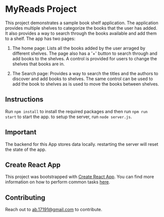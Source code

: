 # MyReads Project

This project demonstrates a sample book shelf application. The application provides multiple shelves to categorize the books that the user has added. It also provides a way to search through the books available and add them to a shelf. The app has two pages: 

1. The home page: Lists all the books added by the user arraged by different shelves. The page also has a '+' button to search through and add books to the shelves. A control is provided for users to change the shelves that books are in.

2. The Search page: Provides a way to search the titles and the authors to discover and add books to shelves. The same control can be used to add the book to shelves as is used to move the books between shelves.

## Instructions
Run `npm install` to install the required packages and then run `npm run start` to start the app. to setup the server, run `node server.js`.

## Important
The backend for this App stores data locally. restarting the server will reset the state of the app.

## Create React App

This project was bootstrapped with [Create React App](https://github.com/facebookincubator/create-react-app). You can find more information on how to perform common tasks [here](https://github.com/facebookincubator/create-react-app/blob/master/packages/react-scripts/template/README.md).

## Contributing

Reach out to ab.17191@gmail.com to contribute.
